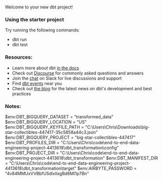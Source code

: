 Welcome to your new dbt project!

### Using the starter project

Try running the following commands:
- dbt run
- dbt test


### Resources:
- Learn more about dbt [in the docs](https://docs.getdbt.com/docs/introduction)
- Check out [Discourse](https://discourse.getdbt.com/) for commonly asked questions and answers
- Join the [chat](https://community.getdbt.com/) on Slack for live discussions and support
- Find [dbt events](https://events.getdbt.com) near you
- Check out [the blog](https://blog.getdbt.com/) for the latest news on dbt's development and best practices


### Notes:
$env:DBT_BIGQUERY_DATASET = "transformed_data"
$env:DBT_BIGQUERY_LOCATION = "US"
$env:DBT_BIGQUERY_KEYFILE_PATH = "C:\Users\Chris\Downloads\big-star-collectibles-447417-35c5858a44c3.json"
$env:DBT_BIGQUERY_PROJECT = "big-star-collectibles-447417"
$env:DBT_PROFILES_DIR = "C:\Users\Chris\code\end-to-end-data-engineering-project-4413618\dbt_transformation\config"
$env:DBT_PROJECT_DIR = "C:\Users\Chris\code\end-to-end-data-engineering-project-4413618\dbt_transformation"
$env:DBT_MANIFEST_DIR = "C:\Users\Chris\code\end-to-end-data-engineering-project-4413618\dbt_transformation\target"
$env:AIRBYTE_PASSWORD = "4v84MMUxVVBbfU5dIxllxgBd6MI1p7Bn"